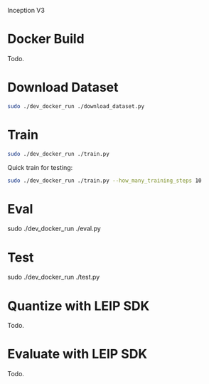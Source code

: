 Inception V3

# Docker Build

Todo.

# Download Dataset

```bash
sudo ./dev_docker_run ./download_dataset.py
```

# Train

```bash
sudo ./dev_docker_run ./train.py
```

Quick train for testing:
```bash
sudo ./dev_docker_run ./train.py --how_many_training_steps 10
```

# Eval

sudo ./dev_docker_run ./eval.py

# Test

sudo ./dev_docker_run ./test.py

# Quantize with LEIP SDK

Todo.

# Evaluate with LEIP SDK

Todo.